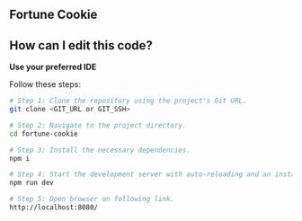## Fortune Cookie

## How can I edit this code?

**Use your preferred IDE**

Follow these steps:

```sh
# Step 1: Clone the repository using the project's Git URL.
git clone <GIT_URL or GIT_SSH>

# Step 2: Navigate to the project directory.
cd fortune-cookie

# Step 3: Install the necessary dependencies.
npm i

# Step 4: Start the development server with auto-reloading and an instant preview.
npm run dev

# Step 5: Open browser on following link.
http://localhost:8080/
```
